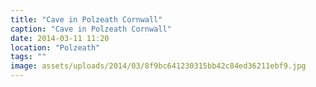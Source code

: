 ```yaml
---
title: "Cave in Polzeath Cornwall"
caption: "Cave in Polzeath Cornwall"
date: 2014-03-11 11:20
location: "Polzeath"
tags: ""
image: assets/uploads/2014/03/8f9bc641230315bb42c84ed36211ebf9.jpg
---
```


